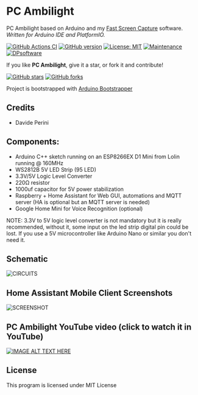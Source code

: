 # PC Ambilight
PC Ambilight based on Arduino and my [Fast Screen Capture](https://github.com/sblantipodi/JavaFastScreenCapture) software.
_Written for Arduino IDE and PlatformIO._

[![GitHub Actions CI](https://github.com/sblantipodi/pc_ambilight/workflows/GitHub%20Actions%20CI/badge.svg)](https://github.com/sblantipodi/pc_ambilight/actions)
[![GitHub version](https://img.shields.io/github/v/release/sblantipodi/pc_ambilight.svg)](https://github.com/sblantipodi/pc_ambilight/releases)
[![License: MIT](https://img.shields.io/badge/License-MIT-yellow.svg)](https://opensource.org/licenses/MIT)
[![Maintenance](https://img.shields.io/badge/Maintained%3F-yes-green.svg)](https://GitHub.com/sblantipodi/pc_ambilight/graphs/commit-activity)
[![DPsoftware](https://img.shields.io/static/v1?label=DP&message=Software&color=orange)](https://www.dpsoftware.org)


If you like **PC Ambilight**, give it a star, or fork it and contribute!

[![GitHub stars](https://img.shields.io/github/stars/sblantipodi/pc_ambilight.svg?style=social&label=Star)](https://github.com/sblantipodi/pc_ambilight/stargazers)
[![GitHub forks](https://img.shields.io/github/forks/sblantipodi/pc_ambilight.svg?style=social&label=Fork)](https://github.com/sblantipodi/pc_ambilight/network)

Project is bootstrapped with [Arduino Bootstrapper](https://github.com/sblantipodi/arduino_bootstrapper)

## Credits
- Davide Perini

## Components:
- Arduino C++ sketch running on an ESP8266EX D1 Mini from Lolin running @ 160MHz
- WS2812B 5V LED Strip (95 LED)
- 3.3V/5V Logic Level Converter 
- 220Ω resistor
- 1000uf capacitor for 5V power stabilization
- Raspberry + Home Assistant for Web GUI, automations and MQTT server (HA is optional but an MQTT server is needed)
- Google Home Mini for Voice Recognition (optional)

NOTE: 3.3V to 5V logic level converter is not mandatory but it is really recommended, without it, some input on the led strip digital pin could be lost. If you use a 5V microcontroller like Arduino Nano or similar you don't need it.

## Schematic
![CIRCUITS](https://github.com/sblantipodi/pc_ambilight/blob/master/data/img/ambilight_bb.png)

## Home Assistant Mobile Client Screenshots
![SCREENSHOT](https://github.com/sblantipodi/pc_ambilight/blob/master/data/img/HA_mobile_client_screenshot.jpg)

## PC Ambilight YouTube video (click to watch it in YouTube)
[![IMAGE ALT TEXT HERE](https://img.youtube.com/vi/68pnR5HMCTU/0.jpg)](https://www.youtube.com/watch?v=68pnR5HMCTU)

## License
This program is licensed under MIT License


